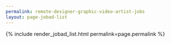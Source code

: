 ```yaml
---
permalink: remote-designer-graphic-video-artist-jobs
layout: page-jobad-list
---
```

{% include render_jobad_list.html permalink=page.permalink %}
